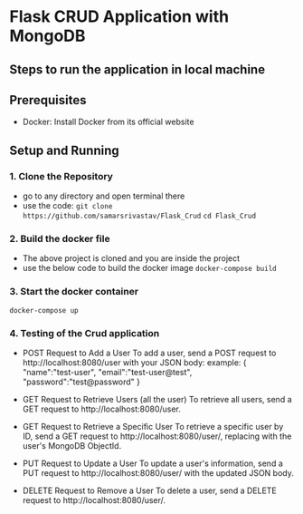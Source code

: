 # Flask CRUD Application with MongoDB

## Steps to run the application in local machine 


## Prerequisites

- Docker: Install Docker from its official website

## Setup and Running

### 1. Clone the Repository
 - go to any directory and open terminal there
 - use the code:
    ``` git clone https://github.com/samarsrivastav/Flask_Crud ```
    ``` cd Flask_Crud ```

### 2. Build the docker file
- The above project is cloned and you are inside the project
- use the below code to build the docker image
    ``` docker-compose build ```

### 3. Start the docker container
``` docker-compose up ```

### 4. Testing of the Crud application
 -  POST Request to Add a User
    To add a user, send a POST request to http://localhost:8080/user with your JSON body:
    example:
    {
        "name":"test-user",
        "email":"test-user@test",
        "password":"test@password"
    }

 -  GET Request to Retrieve Users (all the user)
    To retrieve all users, send a GET request to http://localhost:8080/user.

 -  GET Request to Retrieve a Specific User
    To retrieve a specific user by ID, send a GET request to http://localhost:8080/user/<id>, replacing <id> with the user's MongoDB ObjectId.

 - PUT Request to Update a User
    To update a user's information, send a PUT request to http://localhost:8080/user/<id> with the updated JSON body.
    
 - DELETE Request to Remove a User
    To delete a user, send a DELETE request to http://localhost:8080/user/<id>.